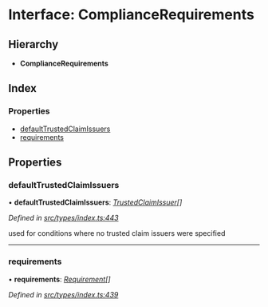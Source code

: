 # Interface: ComplianceRequirements

## Hierarchy

* **ComplianceRequirements**

## Index

### Properties

* [defaultTrustedClaimIssuers](compliancerequirements.md#defaulttrustedclaimissuers)
* [requirements](compliancerequirements.md#requirements)

## Properties

###  defaultTrustedClaimIssuers

• **defaultTrustedClaimIssuers**: *[TrustedClaimIssuer](trustedclaimissuer.md)[]*

*Defined in [src/types/index.ts:443](https://github.com/PolymathNetwork/polymesh-sdk/blob/31a16a34/src/types/index.ts#L443)*

used for conditions where no trusted claim issuers were specified

___

###  requirements

• **requirements**: *[Requirement](requirement.md)[]*

*Defined in [src/types/index.ts:439](https://github.com/PolymathNetwork/polymesh-sdk/blob/31a16a34/src/types/index.ts#L439)*
